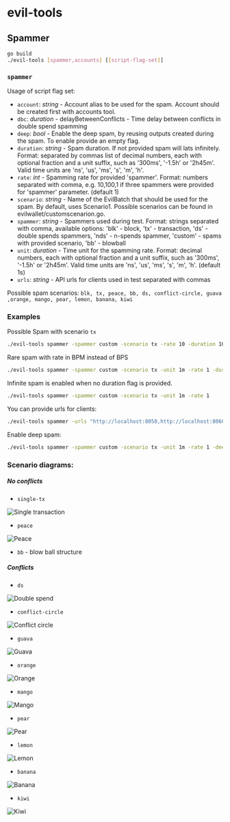 # evil-tools

## Spammer

```bash
go build
./evil-tools [spammer,accounts] [[script-flag-set]]
```

### `spammer`
Usage of script flag set:
- `account`:  _string_ - Account alias to be used for the spam. Account should be created first with accounts tool.
- `dbc`: _duration_ - delayBetweenConflicts - Time delay between conflicts in double spend spamming
- `deep`: _bool_ - Enable the deep spam, by reusing outputs created during the spam. To enable provide an empty flag.
- `duration`: _string_ - Spam duration. If not provided spam will lats infinitely. Format: separated by commas list of decimal numbers, each with optional fraction and a unit suffix, such as '300ms', '-1.5h' or '2h45m'.
Valid time units are 'ns', 'us', 'ms', 's', 'm', 'h'.
- `rate`: _int_ - Spamming rate for provided 'spammer'. Format: numbers separated with comma, e.g. 10,100,1 if three spammers were provided for 'spammer' parameter. (default 1)
- `scenario`: _string_ - Name of the EvilBatch that should be used for the spam. By default, uses Scenario1. Possible scenarios can be found in evilwallet/customscenarion.go.
- `spammer`: _string_ - Spammers used during test. Format: strings separated with comma, available options: 'blk' - block, 'tx' - transaction, 'ds' - double spends spammers, 'nds' - n-spends spammer, 'custom' - spams with provided scenario, 'bb' - blowball
- `unit`: _duration_ - Time unit for the spamming rate. Format: decimal numbers, each with optional fraction and a unit suffix, such as '300ms', '-1.5h' or '2h45m'.
Valid time units are 'ns', 'us', 'ms', 's', 'm', 'h'. (default 1s)
- `urls`: _string_ - API urls for clients used in test separated with commas

Possible spam scenarios:
`blk, tx, peace, bb, ds, conflict-circle, guava ,orange, mango, pear, lemon, banana, kiwi`



### Examples
Possible
Spam with scenario `tx`
```bash
./evil-tools spammer -spammer custom -scenario tx -rate 10 -duration 100s
```
Rare spam with rate in BPM instead of BPS
```bash
./evil-tools spammer -spammer custom -scenario tx -unit 1m -rate 1 -duration 100s
```
Infinite spam is enabled when no duration flag is provided.
```bash
./evil-tools spammer -spammer custom -scenario tx -unit 1m -rate 1
```
You can provide urls for clients:
```bash
./evil-tools spammer -urls "http://localhost:8050,http://localhost:8060" -spammer custom -scenario tx -rate 1
```
Enable deep spam:
```bash
./evil-tools spammer -spammer custom -scenario tx -unit 1m -rate 1 -deep
```

### Scenario diagrams:
##### No conflicts
- `single-tx`

![Single transaction](./img/evil-scenario-tx.png "Single transaction")

- `peace`

![Peace](./img/evil-scenario-peace.png "Peace")

- `bb` - blow ball structure

##### Conflicts
- `ds`

![Double spend](./img/evil-scenario-ds.png "Double spend")

- `conflict-circle`

![Conflict circle](./img/evil-scenario-conflict-circle.png "Conflict circle")

- `guava`

![Guava](./img/evil-scenario-guava.png "Guava")

- `orange`

![Orange](./img/evil-scenario-orange.png "Orange")

- `mango`

![Mango](./img/evil-scenario-mango.png "Mango")

- `pear`

![Pear](./img/evil-scenario-pear.png "Pear")

- `lemon`

![Lemon](./img/evil-scenario-lemon.png "Lemon")

- `banana`

![Banana](./img/evil-scenario-banana.png "Banana")

- `kiwi`

![Kiwi](./img/evil-scenario-kiwi.png "Kiwi")


